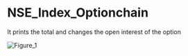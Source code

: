 # NSE_Index_Optionchain
It prints the total and changes the open interest of the option 



![Figure_1](https://github.com/user-attachments/assets/ab4b231a-1d59-465d-a28a-ca6c8bf82cd4)
